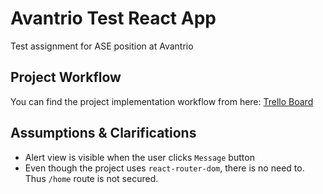 # Avantrio Test React App

Test assignment for ASE position at Avantrio

## Project Workflow

You can find the project implementation workflow from here:
[Trello Board](https://trello.com/b/3yRKUdcJ/avantrio-test-assignment)

## Assumptions & Clarifications

- Alert view is visible when the user clicks `Message` button
- Even though the project uses `react-router-dom`, there is no need to. Thus `/home` route is not secured.
